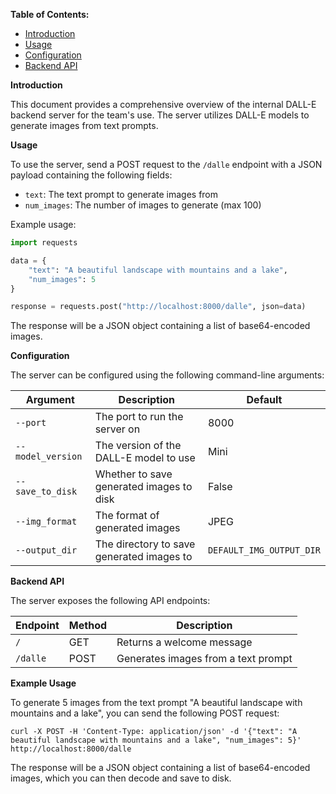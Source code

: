 **Table of Contents:**

* [Introduction](#introduction)
* [Usage](#usage)
* [Configuration](#configuration)
* [Backend API](#backend-api)

**Introduction**

This document provides a comprehensive overview of the internal DALL-E backend server for the team's use. The server utilizes DALL-E models to generate images from text prompts.

**Usage**

To use the server, send a POST request to the `/dalle` endpoint with a JSON payload containing the following fields:

* `text`: The text prompt to generate images from
* `num_images`: The number of images to generate (max 100)

Example usage:

```python
import requests

data = {
    "text": "A beautiful landscape with mountains and a lake",
    "num_images": 5
}

response = requests.post("http://localhost:8000/dalle", json=data)
```

The response will be a JSON object containing a list of base64-encoded images.

**Configuration**

The server can be configured using the following command-line arguments:

| Argument | Description | Default |
|---|---|---|
| `--port` | The port to run the server on | 8000 |
| `--model_version` | The version of the DALL-E model to use | Mini |
| `--save_to_disk` | Whether to save generated images to disk | False |
| `--img_format` | The format of generated images | JPEG |
| `--output_dir` | The directory to save generated images to | `DEFAULT_IMG_OUTPUT_DIR` |

**Backend API**

The server exposes the following API endpoints:

| Endpoint | Method | Description |
|---|---|---|
| `/` | GET | Returns a welcome message |
| `/dalle` | POST | Generates images from a text prompt |

**Example Usage**

To generate 5 images from the text prompt "A beautiful landscape with mountains and a lake", you can send the following POST request:

```
curl -X POST -H 'Content-Type: application/json' -d '{"text": "A beautiful landscape with mountains and a lake", "num_images": 5}' http://localhost:8000/dalle
```

The response will be a JSON object containing a list of base64-encoded images, which you can then decode and save to disk.
